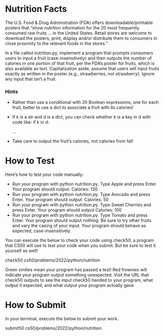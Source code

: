 # Nutrition Facts

The U.S. Food & Drug Adminstration (FDA) offers downloadable/printable posters that “show nutrition information for the 20 most frequently consumed raw fruits … in the United States. Retail stores are welcome to download the posters, print, display and/or distribute them to consumers in close proximity to the relevant foods in the stores.”

In a file called nutrition.py, implement a program that prompts consumers users to input a fruit (case-insensitively) and then outputs the number of calories in one portion of that fruit, per the FDA’s poster for fruits, which is also available as text. Capitalization aside, assume that users will input fruits exactly as written in the poster (e.g., strawberries, not strawberry). Ignore any input that isn’t a fruit.

### Hints
* Rather than use a conditional with 20 Boolean expressions, one for each fruit, better to use a dict to associate a fruit with its calories!
* If k is a str and d is a dict, you can check whether k is a key in d with code like:
if k in d:
  
    ...
* Take care to output the fruit’s calories, not calories from fat!

# How to Test
Here’s how to test your code manually:

* Run your program with python nutrition.py. Type Apple and press Enter. Your program should output:
Calories: 130   
* Run your program with python nutrition.py. Type Avocado and press Enter. Your program should output:
Calories: 50
* Run your program with python nutrition.py. Type Sweet Cherries and press Enter. Your program should output
Calories: 100
* Run your program with python nutrition.py. Type Tomato and press Enter. Your program should output nothing.
Be sure to try other fruits and vary the casing of your input. Your program should behave as expected, case-insensitively.

You can execute the below to check your code using check50, a program that CS50 will use to test your code when you submit. But be sure to test it yourself as well!

check50 cs50/problems/2022/python/nutrition

Green smilies mean your program has passed a test! Red frownies will indicate your program output something unexpected. Visit the URL that check50 outputs to see the input check50 handed to your program, what output it expected, and what output your program actually gave.

# How to Submit
In your terminal, execute the below to submit your work.

submit50 cs50/problems/2022/python/nutrition